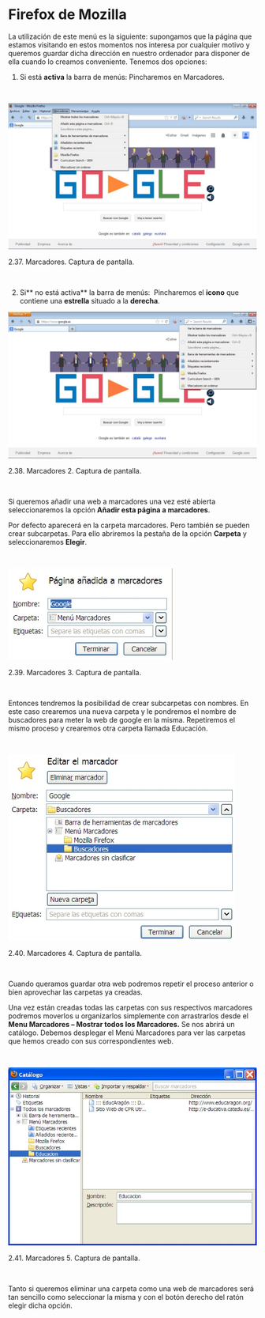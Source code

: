 
# Firefox de Mozilla

La utilización de este menú es la siguiente: supongamos que la página que estamos visitando en estos momentos nos interesa por cualquier motivo y queremos guardar dicha dirección en nuestro ordenador para disponer de ella cuando lo creamos conveniente. Tenemos dos opciones:

1. Si está **activa** la barra de menús: Pincharemos en Marcadores.

 


![](img/marcadores_firefox.jpg)

 2.37. Marcadores. Captura de pantalla.

 

2. Si** no está activa** la barra de menús:  Pincharemos el **icono** que contiene una **estrella** situado a la **derecha**.


![](img/marcadores_firefox2.jpg)

 2.38. Marcadores 2. Captura de pantalla.

 

Si queremos añadir una web a marcadores una vez esté abierta seleccionaremos la opción **Añadir esta página a marcadores**. 

Por defecto aparecerá en la carpeta marcadores. Pero también se pueden crear subcarpetas. Para ello abriremos la pestaña de la opción **Carpeta** y seleccionaremos **Elegir**.

 


![](img/marcadores1.jpg)

 2.39. Marcadores 3. Captura de pantalla.

 

Entonces tendremos la posibilidad de crear subcarpetas con nombres. En este caso crearemos una nueva carpeta y le pondremos el nombre de buscadores para meter la web de google en la misma. Repetiremos el mismo proceso y crearemos otra carpeta llamada Educación. 

 


![](img/marcadores3.jpg)

 2.40. Marcadores 4. Captura de pantalla.

 

Cuando queramos guardar otra web podremos repetir el proceso anterior o bien aprovechar las carpetas ya creadas. 

Una vez están creadas todas las carpetas con sus respectivos marcadores podremos moverlos u organizarlos simplemente con arrastrarlos desde el **Menu Marcadores – Mostrar todos los Marcadores.** Se nos abrirá un catálogo. Debemos desplegar el Menú Marcadores para ver las carpetas que hemos creado con sus correspondientes web.

 


![](img/marcadores5.jpg)

 2.41. Marcadores 5. Captura de pantalla.

 

Tanto si queremos eliminar una carpeta como una web de marcadores será tan sencillo como seleccionar la misma y con el botón derecho del ratón elegir dicha opción.

